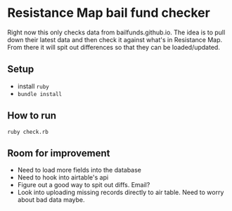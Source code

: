 # Resistance Map bail fund checker

Right now this only checks data from bailfunds.github.io. The idea is to pull down their latest data and then check it
against what's in Resistance Map. From there it will spit out differences so that they can be loaded/updated.

## Setup

- install `ruby`
- `bundle install`

## How to run

`ruby check.rb`

## Room for improvement

- Need to load more fields into the database
- Need to hook into airtable's api
- Figure out a good way to spit out diffs. Email?
- Look into uploading missing records directly to air table. Need to worry about bad data maybe.
